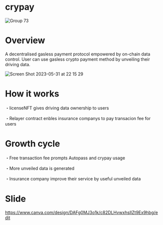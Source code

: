 # crypay
![Group 73](https://user-images.githubusercontent.com/94015005/233778485-ed0888f5-d294-45a5-b5fa-62366789544f.png)

# Overview
A decentralised gasless payment protocol empowered by on-chain data control. User can use gasless crypto payment method by unveiling their driving data. 

![Screen Shot 2023-05-31 at 22 15 29](https://github.com/zkyuki/crypay/assets/94015005/e2c5f99f-1a38-41dd-9c92-43f1bf26c4ca)


# How it works
・licenseNFT gives driving data ownership to users

・Relayer contract enbles insurance companys to pay transacion fee for users


# Growth cycle
・Free transaction fee prompts Autopass and crypay usage

・More unveiled data is generated

・Insurance company improve their service by useful unveiled data


# Slide
https://www.canva.com/design/DAFg0MJ3o1k/c82DLHvwxhslIZt9Ex9hbg/edit

